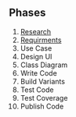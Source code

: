 ## Phases

1. [Research](research.md)
2. [Requirments](requirments.md)
3. Use Case
4. Design UI
5. Class Diagram
6. Write Code
7. Build Variants
8. Test Code
9. Test Coverage
10. Publish Code
